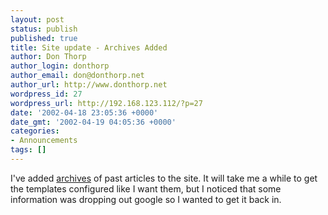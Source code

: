 ```yaml
---
layout: post
status: publish
published: true
title: Site update - Archives Added
author: Don Thorp
author_login: donthorp
author_email: don@donthorp.net
author_url: http://www.donthorp.net
wordpress_id: 27
wordpress_url: http://192.168.123.112/?p=27
date: '2002-04-18 23:05:36 +0000'
date_gmt: '2002-04-19 04:05:36 +0000'
categories:
- Announcements
tags: []
---
```

<p>
I've added <a href="/archives">archives</a> of past articles to the site. It will take me a while to get the templates configured like I want them, but I noticed that some information was dropping out google so I wanted to get it back in.</p>
